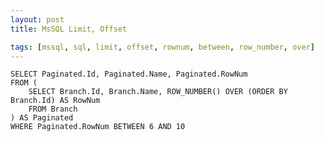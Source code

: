 ```yaml
---
layout: post
title: MsSQL Limit, Offset

tags: [mssql, sql, limit, offset, rownum, between, row_number, over]
---
```


    SELECT Paginated.Id, Paginated.Name, Paginated.RowNum
    FROM (
        SELECT Branch.Id, Branch.Name, ROW_NUMBER() OVER (ORDER BY Branch.Id) AS RowNum
        FROM Branch
    ) AS Paginated
    WHERE Paginated.RowNum BETWEEN 6 AND 10
